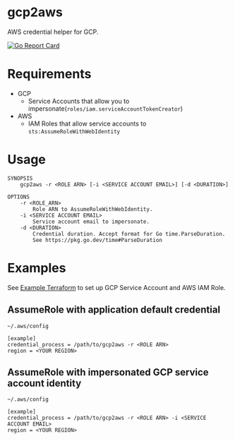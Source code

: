 # gcp2aws
AWS credential helper for GCP.

[![Go Report Card](https://goreportcard.com/badge/github.com/porkbeans/gcp2aws)](https://goreportcard.com/report/github.com/porkbeans/gcp2aws)

# Requirements
- GCP
  - Service Accounts that allow you to impersonate(`roles/iam.serviceAccountTokenCreator`)
- AWS
  - IAM Roles that allow service accounts to `sts:AssumeRoleWithWebIdentity`

# Usage

```text
SYNOPSIS
    gcp2aws -r <ROLE ARN> [-i <SERVICE ACCOUNT EMAIL>] [-d <DURATION>]

OPTIONS
    -r <ROLE_ARN>
        Role ARN to AssumeRoleWithWebIdentity.
    -i <SERVICE ACCOUNT EMAIL>
        Service account email to impersonate.
    -d <DURATION>
        Credential duration. Accept format for Go time.ParseDuration.
        See https://pkg.go.dev/time#ParseDuration
```

# Examples
See [Example Terraform](./example/main.tf) to set up GCP Service Account and AWS IAM Role.

## AssumeRole with application default credential
`~/.aws/config`
```text
[example]
credential_process = /path/to/gcp2aws -r <ROLE ARN>
region = <YOUR REGION>
```

## AssumeRole with impersonated GCP service account identity
`~/.aws/config`
```text
[example]
credential_process = /path/to/gcp2aws -r <ROLE ARN> -i <SERVICE ACCOUNT EMAIL>
region = <YOUR REGION>
```
